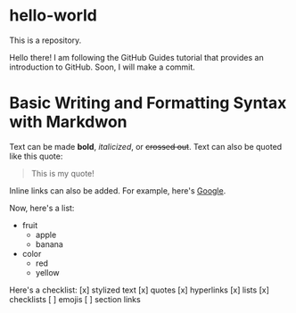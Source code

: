 # hello-world
This is a repository.

Hello there!
I am following the GitHub Guides tutorial that provides an introduction to GitHub. Soon, I will make a commit.

# Basic Writing and Formatting Syntax with Markdwon
Text can be made **bold**, *italicized*, or ~~crossed out~~. Text can also be quoted like this quote:
>This is my quote!

Inline links can also be added. For example, here's [Google](https://www.google.com).

Now, here's a list:
- fruit
  - apple
  - banana
- color
  - red
  - yellow
 
Here's a checklist:
[x] stylized text
[x] quotes
[x] hyperlinks
[x] lists
[x] checklists
[ ] emojis
[ ] section links

